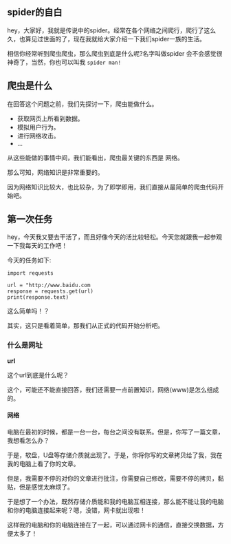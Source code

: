 ## spider的自白

hey，大家好，我就是传说中的spider。经常在各个网络之间爬行，爬行了这么久，也算见过世面的了，现在我就给大家介绍一下我们spider一族的生活。

相信你经常听到爬虫爬虫，那么爬虫到底是什么呢?名字叫做spider 会不会感觉很神奇了，当然，你也可以叫我 `spider man!`

## 爬虫是什么

在回答这个问题之前，我们先探讨一下，爬虫能做什么。

- 获取网页上所看到数据。
- 模拟用户行为。
- 进行网络攻击。
- ...

从这些能做的事情中间，我们能看出，爬虫最关键的东西是 网络。

那么可知，网络知识是非常重要的。

因为网络知识比较大，也比较杂，为了即学即用，我们直接从最简单的爬虫代码开始吧。

## 第一次任务

hey，今天我又要去干活了，而且好像今天的活比较轻松。今天您就跟我一起参观一下我每天的工作吧！

今天的任务如下:

```
import requests

url = "http://www.baidu.com
response = requests.get(url)
print(response.text)
```

这么简单吗！？

其实，这只是看着简单，那我们从正式的代码开始分析吧。

### 什么是网址

**url**

这个url到底是什么呢？

这个，可能还不能直接回答，我们还需要一点前置知识，网络(www)是怎么组成的。

#### 网络

电脑在最初的时候，都是一台一台，每台之间没有联系。但是，你写了一篇文章，我想看怎么办？

于是，软盘，U盘等存储介质就出现了。于是，你将你写的文章拷贝给了我，我在我的电脑上看了你的文章。

但是，我需要不停的对你的文章进行批注，你需要自己修改，需要不停的拷贝，黏贴，但是感觉太麻烦了。

于是想了一个办法，既然存储介质能和我的电脑互相连接，那么能不能让我的电脑和你的电脑连接起来呢？嗯，没错，网卡就出现啦！

这样我的电脑和你的电脑连接在了一起，可以通过网卡的通信，直接交换数据，方便太多了！



